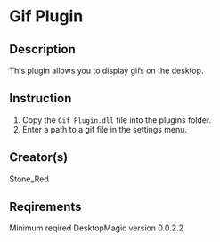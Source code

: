 # Gif Plugin

## Description

This plugin allows you to display gifs on the desktop.

## Instruction

1. Copy the `Gif Plugin.dll` file into the plugins folder.
1. Enter a path to a gif file in the settings menu.

## Creator(s)

Stone_Red

## Reqirements

Minimum reqired DesktopMagic version 0.0.2.2
